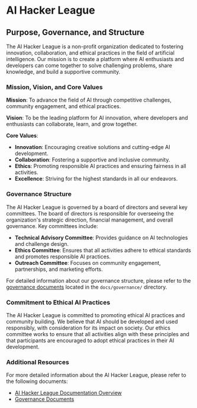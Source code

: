 # AI Hacker League

## Purpose, Governance, and Structure

The AI Hacker League is a non-profit organization dedicated to fostering innovation, collaboration, and ethical practices in the field of artificial intelligence. Our mission is to create a platform where AI enthusiasts and developers can come together to solve challenging problems, share knowledge, and build a supportive community.

### Mission, Vision, and Core Values

**Mission**: To advance the field of AI through competitive challenges, community engagement, and ethical practices.

**Vision**: To be the leading platform for AI innovation, where developers and enthusiasts can collaborate, learn, and grow together.

**Core Values**:
- **Innovation**: Encouraging creative solutions and cutting-edge AI development.
- **Collaboration**: Fostering a supportive and inclusive community.
- **Ethics**: Promoting responsible AI practices and ensuring fairness in all activities.
- **Excellence**: Striving for the highest standards in all our endeavors.

### Governance Structure

The AI Hacker League is governed by a board of directors and several key committees. The board of directors is responsible for overseeing the organization's strategic direction, financial management, and overall governance. Key committees include:

- **Technical Advisory Committee**: Provides guidance on AI technologies and challenge design.
- **Ethics Committee**: Ensures that all activities adhere to ethical standards and promotes responsible AI practices.
- **Outreach Committee**: Focuses on community engagement, partnerships, and marketing efforts.

For detailed information about our governance structure, please refer to the [governance documents](docs/governance/readme.md) located in the `docs/governance/` directory.

### Commitment to Ethical AI Practices

The AI Hacker League is committed to promoting ethical AI practices and community building. We believe that AI should be developed and used responsibly, with consideration for its impact on society. Our ethics committee works to ensure that all activities align with these principles and that participants are encouraged to adopt ethical practices in their AI development.

### Additional Resources

For more detailed information about the AI Hacker League, please refer to the following documents:

- [AI Hacker League Documentation Overview](docs/readme.md)
- [Governance Documents](docs/governance/readme.md)
